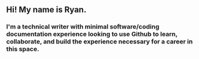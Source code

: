 ## Hi! My name is Ryan. 

### I'm a technical writer with minimal software/coding documentation experience looking to use Github to learn, collaborate, and build the experience necessary for a career in this space. 

<!--
**ryan-m-pearson/ryan-m-pearson** is a ✨ _special_ ✨ repository because its `README.md` (this file) appears on your GitHub profile.

Here are some ideas to get you started:

- 🔭 I’m currently working on ...
- 🌱 I’m currently learning ...
- 👯 I’m looking to collaborate on ...
- 🤔 I’m looking for help with ...
- 💬 Ask me about ...
- 📫 How to reach me: ...
- 😄 Pronouns: ...
- ⚡ Fun fact: ...
-->

